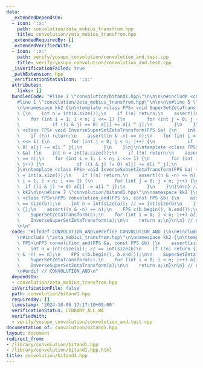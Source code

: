 ```yaml
---
data:
  _extendedDependsOn:
  - icon: ':x:'
    path: convolution/zeta_mobius_transfrom.hpp
    title: convolution/zeta_mobius_transfrom.hpp
  _extendedRequiredBy: []
  _extendedVerifiedWith:
  - icon: ':x:'
    path: verify/yosupo_convolution/convolution_and.test.cpp
    title: verify/yosupo_convolution/convolution_and.test.cpp
  _isVerificationFailed: true
  _pathExtension: hpp
  _verificationStatusIcon: ':x:'
  attributes:
    links: []
  bundledCode: "#line 1 \"convolution/bitand1.hpp\"\n\n\n\n#include <cassert>\n\n\
    #line 1 \"convolution/zeta_mobius_transfrom.hpp\"\n\n\n\n#line 5 \"convolution/zeta_mobius_transfrom.hpp\"\
    \n\nnamespace kk2 {\n\ntemplate <class FPS> void SuperSetZetaTransform(FPS &a)\
    \ {\n    int n = int(a.size());\n    if (!n) return;\n    assert((n & -n) == n);\n\
    \    for (int i = 1; i < n; i <<= 1) {\n        for (int j = 0; j < n; j++) {\n\
    \            if ((i & j) == 0) a[j] += a[i ^ j];\n        }\n    }\n}\n\ntemplate\
    \ <class FPS> void InverseSuperSetZetaTransform(FPS &a) {\n    int n = int(a.size());\n\
    \    if (!n) return;\n    assert((n & -n) == n);\n    for (int i = 1; i < n; i\
    \ <<= 1) {\n        for (int j = 0; j < n; j++) {\n            if ((i & j) ==\
    \ 0) a[j] -= a[i ^ j];\n        }\n    }\n}\n\ntemplate <class FPS> void SubsetZetaTransform(FPS\
    \ &a) {\n    int n = int(a.size());\n    if (!n) return;\n    assert((n & -n)\
    \ == n);\n    for (int i = 1; i < n; i <<= 1) {\n        for (int j = 0; j < n;\
    \ j++) {\n            if ((i & j) != 0) a[j] += a[i ^ j];\n        }\n    }\n\
    }\n\ntemplate <class FPS> void InverseSubsetZetaTransform(FPS &a) {\n    int n\
    \ = int(a.size());\n    if (!n) return;\n    assert((n & -n) == n);\n    for (int\
    \ i = 1; i < n; i <<= 1) {\n        for (int j = 0; j < n; j++) {\n          \
    \  if ((i & j) != 0) a[j] -= a[i ^ j];\n        }\n    }\n}\n\n} // namespace\
    \ kk2\n\n\n#line 7 \"convolution/bitand1.hpp\"\n\nnamespace kk2 {\n\ntemplate\
    \ <class FPS>\nFPS convolution_and(FPS &a, const FPS &b) {\n    assert(size(a)\
    \ == size(b));\n    int n = int(size(a)); // == int(size(b)\n    if (!n) return\
    \ {};\n    assert((n & -n) == n);\n    FPS c(b.begin(), b.end());\n\n    SuperSetZetaTransform(a);\n\
    \    SuperSetZetaTransform(c);\n    for (int i = 0; i < n; i++) a[i] *= c[i];\n\
    \    InverseSuperSetZetaTransform(a);\n\n    return a;\n}\n\n} // namespace kk2\n\
    \n\n"
  code: "#ifndef CONVOLUTION_AND\n#define CONVOLUTION_AND 1\n\n#include <cassert>\n\
    \n#include \"zeta_mobius_transfrom.hpp\"\n\nnamespace kk2 {\n\ntemplate <class\
    \ FPS>\nFPS convolution_and(FPS &a, const FPS &b) {\n    assert(size(a) == size(b));\n\
    \    int n = int(size(a)); // == int(size(b)\n    if (!n) return {};\n    assert((n\
    \ & -n) == n);\n    FPS c(b.begin(), b.end());\n\n    SuperSetZetaTransform(a);\n\
    \    SuperSetZetaTransform(c);\n    for (int i = 0; i < n; i++) a[i] *= c[i];\n\
    \    InverseSuperSetZetaTransform(a);\n\n    return a;\n}\n\n} // namespace kk2\n\
    \n#endif // CONVOLUTION_AND\n"
  dependsOn:
  - convolution/zeta_mobius_transfrom.hpp
  isVerificationFile: false
  path: convolution/bitand1.hpp
  requiredBy: []
  timestamp: '2024-10-06 17:17:10+09:00'
  verificationStatus: LIBRARY_ALL_WA
  verifiedWith:
  - verify/yosupo_convolution/convolution_and.test.cpp
documentation_of: convolution/bitand1.hpp
layout: document
redirect_from:
- /library/convolution/bitand1.hpp
- /library/convolution/bitand1.hpp.html
title: convolution/bitand1.hpp
---
```

